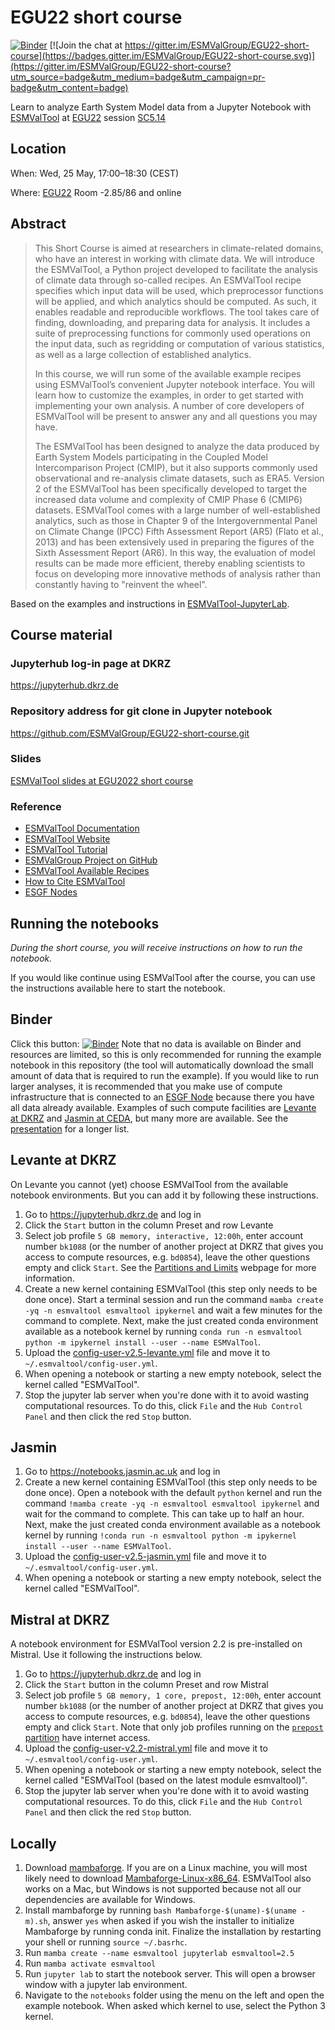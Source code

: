 # EGU22 short course

[![Binder](https://mybinder.org/badge_logo.svg)](https://mybinder.org/v2/gh/ESMValGroup/EGU22-short-course/main?labpath=notebooks%2FIntroduction_to_ESMValTool.ipynb)
[![Join the chat at https://gitter.im/ESMValGroup/EGU22-short-course](https://badges.gitter.im/ESMValGroup/EGU22-short-course.svg)](https://gitter.im/ESMValGroup/EGU22-short-course?utm_source=badge&utm_medium=badge&utm_campaign=pr-badge&utm_content=badge)

Learn to analyze Earth System Model data from a Jupyter Notebook with [ESMValTool](https://docs.esmvaltool.org) at [EGU22](https://www.egu22.eu/) session [SC5.14](https://meetingorganizer.copernicus.org/EGU22/session/43187)

## Location

When: Wed, 25 May, 17:00–18:30 (CEST)

Where: [EGU22](https://www.egu22.eu/) Room -2.85/86 and online

## Abstract
> This Short Course is aimed at researchers in climate-related domains, who have an interest in working with climate data. We will introduce the ESMValTool, a Python project developed to facilitate the analysis of climate data through so-called recipes. An ESMValTool recipe specifies which input data will be used, which preprocessor functions will be applied, and which analytics should be computed. As such, it enables readable and reproducible workflows. The tool takes care of finding, downloading, and preparing data for analysis. It includes a suite of preprocessing functions for commonly used operations on the input data, such as regridding or computation of various statistics, as well as a large collection of established analytics.
>
> In this course, we will run some of the available example recipes using ESMValTool’s convenient Jupyter notebook interface. You will learn how to customize the examples, in order to get started with implementing your own analysis. A number of core developers of ESMValTool will be present to answer any and all questions you may have.
>
> The ESMValTool has been designed to analyze the data produced by Earth System Models participating in the Coupled Model Intercomparison Project (CMIP), but it also supports commonly used observational and re-analysis climate datasets, such as ERA5. Version 2 of the ESMValTool has been specifically developed to target the increased data volume and complexity of CMIP Phase 6 (CMIP6) datasets. ESMValTool comes with a large number of well-established analytics, such as those in Chapter 9 of the Intergovernmental Panel on Climate Change (IPCC) Fifth Assessment Report (AR5) (Flato et al., 2013) and has been extensively used in preparing the figures of the Sixth Assessment Report (AR6). In this way, the evaluation of model results can be made more efficient, thereby enabling scientists to focus on developing more innovative methods of analysis rather than constantly having to "reinvent the wheel".

Based on the examples and instructions in [ESMValTool-JupyterLab](https://github.com/ESMValGroup/ESMValTool-JupyterLab).

## Course material

### Jupyterhub log-in page at DKRZ

https://jupyterhub.dkrz.de

### Repository address for git clone in Jupyter notebook

https://github.com/ESMValGroup/EGU22-short-course.git

### Slides 

[ESMValTool slides at EGU2022 short course](./esmvaltool_slides_EGU2022_short_course.pdf)

### Reference

- [ESMValTool Documentation](https://docs.esmvaltool.org/en/latest/)
- [ESMValTool Website](https://www.esmvaltool.org/)
- [ESMValTool Tutorial](https://esmvalgroup.github.io/ESMValTool_Tutorial/index.html)
- [ESMValGroup Project on GitHub](https://github.com/ESMValGroup)
- [ESMValTool Available Recipes](https://docs.esmvaltool.org/en/latest/recipes/index.html)
- [How to Cite ESMValTool](https://www.esmvaltool.org/references.html)
- [ESGF Nodes](https://esgf.llnl.gov/nodes.html)

## Running the notebooks

*During the short course, you will receive instructions on how to run the notebook.*

If you would like continue using ESMValTool after the course, you can use the instructions available here to start the notebook.

## Binder

Click this button: [![Binder](https://mybinder.org/badge_logo.svg)](https://mybinder.org/v2/gh/ESMValGroup/EGU22-short-course/main?labpath=notebooks%2FIntroduction_to_ESMValTool.ipynb)
Note that no data is available on Binder and resources are limited, so this is only recommended for running the example notebook in this repository (the tool will automatically download the small amount of data that is required to run the example).
If you would like to run larger analyses, it is recommended that you make use of compute infrastructure that is connected to an [ESGF Node](https://esgf.llnl.gov/nodes.html) because there you have all data already available.
Examples of such compute facilities are [Levante at DKRZ](#Levante-at-DKRZ) and [Jasmin at CEDA](#Jasmin), but many more are available. See the [presentation](./esmvaltool_slides_EGU2022_short_course.pdf) for a longer list.

## Levante at DKRZ

On Levante you cannot (yet) choose ESMValTool from the available notebook environments. But you can add it by following these instructions.

1. Go to https://jupyterhub.dkrz.de and log in
2. Click the `Start` button in the column Preset and row Levante
3. Select job profile `5 GB memory, interactive, 12:00h`, enter account number `bk1088` (or the number of another project at DKRZ that gives you access to compute resources, e.g. `bd0854`), leave the other questions empty and click `Start`. See the [Partitions and Limits](https://docs.dkrz.de/doc/levante/running-jobs/partitions-and-limits.html) webpage for more information.
4. Create a new kernel containing ESMValTool (this step only needs to be done once). Start a terminal session and run the command `mamba create -yq -n esmvaltool esmvaltool ipykernel` and wait a few minutes for the command to complete. Next, make the just created conda environment available as a notebook kernel by running `conda run -n esmvaltool python -m ipykernel install --user --name ESMValTool`.
5. Upload the [config-user-v2.5-levante.yml](config-user-v2.5-levante.yml) file and move it to `~/.esmvaltool/config-user.yml`.
6. When opening a notebook or starting a new empty notebook, select the kernel called "ESMValTool".
7. Stop the jupyter lab server when you're done with it to avoid wasting computational resources. To do this, click `File` and the `Hub Control Panel` and then click the red `Stop` button.

## Jasmin

1. Go to https://notebooks.jasmin.ac.uk and log in
4. Create a new kernel containing ESMValTool (this step only needs to be done once). Open a notebook with the default `python` kernel and run the command `!mamba create -yq -n esmvaltool esmvaltool ipykernel` and wait for the command to complete. This can take up to half an hour. Next, make the just created conda environment available as a notebook kernel by running `!conda run -n esmvaltool python -m ipykernel install --user --name ESMValTool`.
5. Upload the [config-user-v2.5-jasmin.yml](config-user-v2.5-jasmin.yml) file and move it to `~/.esmvaltool/config-user.yml`.
6. When opening a notebook or starting a new empty notebook, select the kernel called "ESMValTool".

## Mistral at DKRZ

A notebook environment for ESMValTool version 2.2 is pre-installed on Mistral. Use it following the instructions below.

1. Go to https://jupyterhub.dkrz.de and log in
2. Click the `Start` button in the column Preset and row Mistral
3. Select job profile `5 GB memory, 1 core, prepost, 12:00h`, enter account number `bk1088` (or the number of another project at DKRZ that gives you access to compute resources, e.g. `bd0854`), leave the other questions empty and click `Start`. Note that only job profiles running on the [`prepost` partition](https://docs.dkrz.de/doc/mistral/running-jobs/partitions-and-limits.html) have internet access.
4. Upload the [config-user-v2.2-mistral.yml](config-user-v2.2-mistral.yml) file and move it to `~/.esmvaltool/config-user.yml`.
5. When opening a notebook or starting a new empty notebook, select the kernel called "ESMValTool (based on the latest module esmvaltool)".
6. Stop the jupyter lab server when you're done with it to avoid wasting computational resources. To do this, click `File` and the `Hub Control Panel` and then click the red `Stop` button.

## Locally

1. Download [mambaforge](https://github.com/conda-forge/miniforge#mambaforge). If you are on a Linux machine, you will most likely need to download [Mambaforge-Linux-x86_64](https://github.com/conda-forge/miniforge/releases/latest/download/Mambaforge-Linux-x86_64.sh). ESMValTool also works on a Mac, but Windows is not supported because not all our dependencies are available for Windows.
2. Install mambaforge by running `bash Mambaforge-$(uname)-$(uname -m).sh`, answer `yes` when asked if you wish the installer to initialize Mambaforge by running conda init. Finalize the installation by restarting your shell or running `source ~/.basrhc`.
3. Run `mamba create --name esmvaltool jupyterlab esmvaltool=2.5`
4. Run `mamba activate esmvaltool`
5. Run `jupyter lab` to start the notebook server. This will open a browser window with a jupyter lab environment.
6. Navigate to the `notebooks` folder using the menu on the left and open the example notebook. When asked which kernel to use, select the Python 3 kernel.
